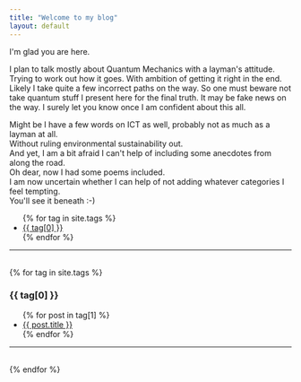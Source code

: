 ```yaml
---
title: "Welcome to my blog"
layout: default
---
```


I'm glad you are here.

I plan to talk mostly about Quantum Mechanics with a layman's attitude.  
Trying to work out how it goes. With ambition of getting it right in the end. Likely I take quite a few incorrect paths on the way. So one must beware not take quantum stuff I present here for the final truth. It may be fake news on the way. I surely let you know once I am confident about this all.

Might be I have a few words on ICT as well, probably not as much as a layman at all.  
Without ruling environmental sustainability out.  
And yet, I am a bit afraid I can't help of including some anecdotes from along the road.  
Oh dear, now I had some poems included.  
I am now uncertain whether I can help of not adding whatever categories I feel tempting.  
You'll see it beneath :-)

<ul>
{% for tag in site.tags %}
   <li>
      <a href="#{{ tag[0] }}">{{ tag[0] }}</a>
   </li>
{% endfor %}
</ul>
<HR>
<div style="page-break-after: always; visibility: hidden"> \pagebreak </div>
{% for tag in site.tags %}
  <h3 ID="{{ tag[0] }}">{{ tag[0] }}</h3>
  <ul>
    {% for post in tag[1] %}
      <li>
      <a href="https://veikkonyfors.github.io/blog{{ post.url }}">{{ post.title }}</a>
      </li>
    {% endfor %}
  </ul>
  <HR>
 <div style="page-break-after: always; visibility: hidden"> \pagebreak </div>
{% endfor %}
